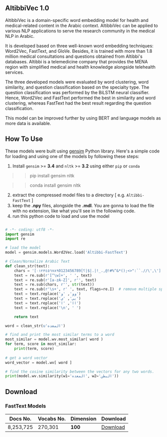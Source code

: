 ## AltibbiVec 1.0

 
AltibbiVec is a domain-specific word embedding model for health and medical-related content in the Arabic context. AltibbiVec can be applied to various NLP applications to serve the research community in the medical NLP in Arabic.

It is developed based on three well-known word embedding techniques: Word2Vec, FastText, and GloVe. Besides, it is trained with more than 1.8 million medical consultations and questions obtained from Altibbi's databases. Altibbi is a telemedicine company that provides the MENA region with simplified medical and health knowledge alongside telehealth services.

The three developed models were evaluated by word clustering, word similarity, and question classification based on the specialty type. The question classification was performed by the BiLSTM neural classifier. Hence, Word2Vec and FastText performed the best in similarity and word clustering, whereas FastText had the best result regarding the question classification.

This model can be improved further by using BERT and language models as more data is available.


## How To Use
These models were built using [gensim](https://radimrehurek.com/gensim/) Python library. Here's a simple code for loading and using
one of the models by following these steps:
1. Install `gensim` >= **3.4** and `nltk` >= **3.2** using either `pip` or `conda`

>> pip install gensim nltk

>> conda install gensim nltk

2. extract the compressed model files to a directory [ e.g. `Altibbi-FastText` ]
3. keep the **.npy** files, alongside the **.mdl**. You are gonna to load the file with no extension, like what you'll see in the following code.
4. run this python code to load and use the model

```python

# -*- coding: utf8 -*-
import gensim
import re

# load the model
model = gensim.models.Word2Vec.load('Altibbi-FastText')

# Clean/Normalize Arabic Text
def clean_str(text):
    chars = '[٠١٢٣٤٥٦٧٨٩0123456789[؟|$|.|!_،,@!#%^&*();<>":``.//\',\']'
    text = re.sub(r'[^\w]+', ' ', text)
    text = re.sub(r'[a-zA-Z]', r'', text)
    text = re.sub(chars, r'', str(text))
    text = re.sub(r'\s+', r' ', text, flags=re.I)  # remove multiple spaces with single space
    text = text.replace('وو', 'و')
    text = text.replace('يي', 'ي')
    text = text.replace('اا', 'ا')
    text = text.replace('\n', ' ')

    return text

word = clean_str(u'المعده')

# find and print the most similar terms to a word
most_similar = model.wv.most_similar( word )
for term, score in most_similar:
	print(term, score)
	
# get a word vector
word_vector = model.wv[ word ]

# find the cosine similarity between the vectors for any two words.
print(model.wv.similarity(w1='المعده', w2='البطن'))


```

## Download


### FastText Models
 | Docs No.             | Vocabs No.    | Dimension		| Download      |
 | --------             | ----------          | ---------	    | --------- 	|
 | 8,253,725              | 270,301              | **100**	        | [Download](https://drive.google.com/file/d/1a9frdABNNZAkocbUzGm8C5K2zP9w1q0O/view?usp=sharing)  |
